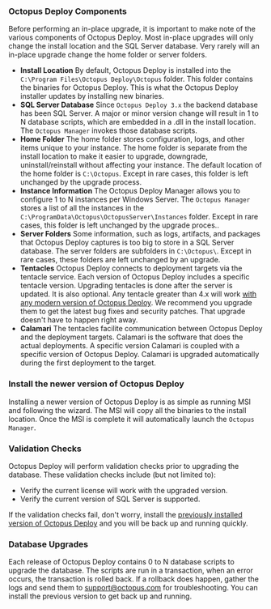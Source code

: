 ### Octopus Deploy Components

Before performing an in-place upgrade, it is important to make note of the various components of Octopus Deploy.  Most in-place upgrades will only change the install location and the SQL Server database.  Very rarely will an in-place upgrade change the home folder or server folders.

- **Install Location** By default, Octopus Deploy is installed into the `C:\Program Files\Octopus Deploy\Octopus` folder.  This folder contains the binaries for Octopus Deploy.  This is what the Octopus Deploy installer updates by installing new binaries.
- **SQL Server Database** Since `Octopus Deploy 3.x` the backend database has been SQL Server.  A major or minor version change will result in 1 to N database scripts, which are embedded in a .dll in the install location.  The `Octopus Manager` invokes those database scripts.
- **Home Folder** The home folder stores configuration, logs, and other items unique to your instance.  The home folder is separate from the install location to make it easier to upgrade, downgrade, uninstall/reinstall without affecting your instance.  The default location of the home folder is `C:\Octopus`.  Except in rare cases, this folder is left unchanged by the upgrade process.
- **Instance Information** The Octopus Deploy Manager allows you to configure 1 to N instances per Windows Server.  The `Octopus Manager` stores a list of all the instances in the `C:\ProgramData\Octopus\OctopusServer\Instances` folder.   Except in rare cases, this folder is left unchanged by the upgrade proces..  
- **Server Folders** Some information, such as logs, artifacts, and packages that Octopus Deploy captures is too big to store in a SQL Server database.  The server folders are subfolders in `C:\Octopus\`.  Except in rare cases, these folders are left unchanged by an upgrade.  
- **Tentacles** Octopus Deploy connects to deployment targets via the tentacle service.  Each version of Octopus Deploy includes a specific tentacle version.  Upgrading tentacles is done after the server is updated.  It is also optional.  Any tentacle greater than 4.x will work [with any modern version of Octopus Deploy](docs/support/compatibility).  We recommend you upgrade them to get the latest bug fixes and security patches.  That upgrade doesn't have to happen right away.
- **Calamari** The tentacles facilite communication between Octopus Deploy and the deployment targets.  Calamari is the software that does the actual deployments.  A specific version Calamari is coupled with a specific version of Octopus Deploy.  Calamari is upgraded automatically during the first deployment to the target.

### Install the newer version of Octopus Deploy

Installing a newer version of Octopus Deploy is as simple as running MSI and following the wizard.  The MSI will copy all the binaries to the install location.  Once the MSI is complete it will automatically launch the `Octopus Manager`.

### Validation Checks

Octopus Deploy will perform validation checks prior to upgrading the database.  These validation checks include (but not limited to):

- Verify the current license will work with the upgraded version.
- Verify the current version of SQL Server is supported.

If the validation checks fail, don't worry, install the [previously installed version of Octopus Deploy](https://octopus.com/downloads/previous) and you will be back up and running quickly.

### Database Upgrades

Each release of Octopus Deploy contains 0 to N database scripts to upgrade the database.  The scripts are run in a transaction, when an error occurs, the transaction is rolled back.  If a rollback does happen, gather the logs and send them to support@octopus.com for troubleshooting.  You can install the previous version to get back up and running.